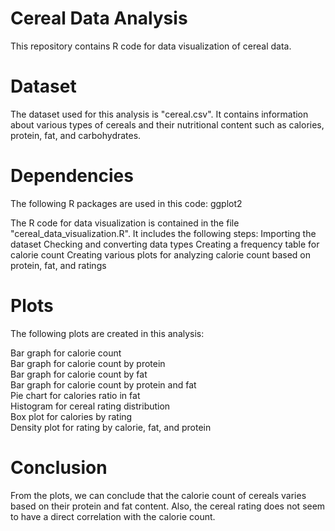 # Cereal Data Analysis
This repository contains R code for data visualization of cereal data.

# Dataset
The dataset used for this analysis is "cereal.csv". It contains information about various types of cereals and their nutritional content such as calories, protein, fat, and carbohydrates.

# Dependencies
The following R packages are used in this code:
ggplot2

The R code for data visualization is contained in the file "cereal_data_visualization.R". It includes the following steps:
Importing the dataset
Checking and converting data types
Creating a frequency table for calorie count
Creating various plots for analyzing calorie count based on protein, fat, and ratings

# Plots
The following plots are created in this analysis:

Bar graph for calorie count  
Bar graph for calorie count by protein  
Bar graph for calorie count by fat  
Bar graph for calorie count by protein and fat  
Pie chart for calories ratio in fat  
Histogram for cereal rating distribution  
Box plot for calories by rating  
Density plot for rating by calorie, fat, and protein  

# Conclusion
From the plots, we can conclude that the calorie count of cereals varies based on their protein and fat content. Also, the cereal rating does not seem to have a direct correlation with the calorie count.
